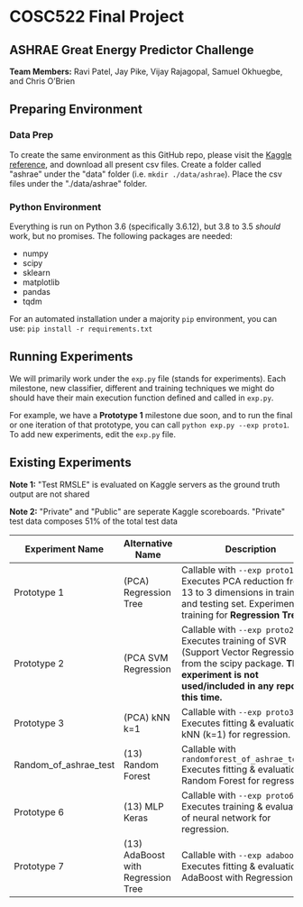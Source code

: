 # COSC522 Final Project
## ASHRAE Great Energy Predictor Challenge

**Team Members:** Ravi Patel, Jay Pike, Vijay Rajagopal, Samuel Okhuegbe, and Chris O’Brien

## Preparing Environment

### Data Prep

To create the same environment as this GitHub repo, please visit the [Kaggle reference](https://www.kaggle.com/c/ashrae-energy-prediction/data?select=train.csv), and download all present csv files. Create a folder called "ashrae" under the "data" folder (i.e. `mkdir ./data/ashrae`). Place the csv files under the "./data/ashrae" folder.

### Python Environment

Everything is run on Python 3.6 (specifically 3.6.12), but 3.8 to 3.5 _should_ work, but no promises. The following packages are needed:

* numpy
* scipy
* sklearn
* matplotlib
* pandas
* tqdm

For an automated installation under a majority `pip` environment, you can use: `pip install -r requirements.txt`

## Running Experiments

We will primarily work under the `exp.py` file (stands for experiments). Each milestone, new classifier, different and training techniques we might do should have their main execution function defined and called in `exp.py`. 

For example, we have a **Prototype 1** milestone due soon, and to run the final or one iteration of that prototype, you can call `python exp.py --exp proto1`. To add new experiments, edit the `exp.py` file.

## Existing Experiments

**Note 1:** "Test RMSLE" is evaluated on Kaggle servers as the ground truth output are not shared

**Note 2:** "Private" and "Public" are seperate Kaggle scoreboards. "Private" test data composes 51% of the total test data

| Experiment Name | Alternative Name  | Description | Validation RMSLE | R2 Score | Test RMSLE (Private/Public) |
| ----------- | ------------ | ----------- | ---------- | ---------- | ---------- |
| Prototype 1  |  (PCA) Regression Tree  | Callable with `--exp proto1`. Executes PCA reduction from 13 to 3 dimensions in training and testing set. Experiment runs training for **Regression Tree**.       | 2.5 | .101441 | 2.717/2.424 |
| Prototype 2 |  (PCA SVM Regression  | Callable with `--exp proto2`. Executes training of SVR (Support Vector Regression) from the scipy package. **This experiment is not used/included in any reports at this time.**        | N/A | N/A |N/A |
| Prototype 3 |  (PCA) kNN k=1  | Callable with `--exp proto3`. Executes fitting & evaluation of kNN (k=1) for regression. | 1.5 | 0.14192 | 3.098/2.704 |
| Random_of_ashrae_test |  (13) Random Forest  | Callable with `randomforest_of_ashrae_test.py` Executes fitting & evaluation of Random Forest for regression. | 0.8 | N/A | 1.758/1.363 |
| Prototype 6 |  (13) MLP Keras   | Callable with `--exp proto6`. Executes training & evaluation of neural network for regression. | 2.2 | -0.0001895 | 2.306/2.239 |
| Prototype 7 |  (13) AdaBoost with Regression Tree   | Callable with `--exp adaboost_v1`. Executes fitting & evaluation of AdaBoost with Regression Trees | 4.1 | -3.587e-05 | 4.559/4.129 |

